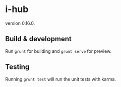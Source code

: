 # i-hub

version 0.16.0.

## Build & development

Run `grunt` for building and `grunt serve` for preview.

## Testing

Running `grunt test` will run the unit tests with karma.
